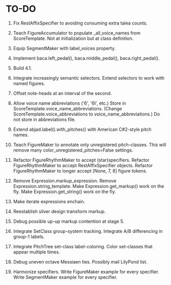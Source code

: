 TO-DO
=====

1.  Fix RestAffixSpecifier to avoiding consuming extra talea counts.

2.  Teach FigureAccumulator to populate _all_voice_names from ScoreTemplate.
    Not at initialization but at class definition.

3.  Equip SegmentMaker with label_voices property.

4.  Implement baca.left_pedal(), baca.middle_pedal(), baca.right_pedal().

5.  Build 4.1.

6.  Integrate increasingly semantic selectors.
    Extend selectors to work with named figures.
    
7.  Offset note-heads at an interval of the second.

8.  Allow voice name abbreviations ('6', '6I', etc.)
    Store in ScoreTemplate.voice_name_abbreviations.
    (Change ScoreTemplate.voice_abbreviations to voice_name_abbreviations.)
    Do not store in abbreviations file.

9.  Extend abjad.label().with_pitches() with American C#2-style pitch names.

10. Teach FigureMaker to annotate only unregistered pitch-classes.
    This will remove many color_unregistered_pitches=False settings.

11. Refactor FigureRhythmMaker to accept (star)specifiers.
    Refactor FigureRhythmMaker to accept RestAffixSpecifier objects.
    Refactor FigureRhythmMaker to longer accept [None, 7, 8] figure tokens.

12. Remove Expression.markup_expression.
    Remove Expression.string_template.
    Make Expression.get_markup() work on the fly.
    Make Expression.get_string() work on the fly.

13. Make iterate expressions enchain.

14. Reestablish silver design transform markup.

15. Debug possible up-up markup contention at stage 5.

16. Integrate SetClass group-system tracking.
    Integrate A/B differencing in group-1 labels.

17. Integrate PitchTree set-class label-coloring.
    Color set-classes that appear multiple times.

18. Debug uneven octave Messiaen ties. Possibly mail LilyPond list.

19. Harmonize specifiers.
    Write FigureMaker example for every specifier.
    Write SegmentMaker example for every specifier.

